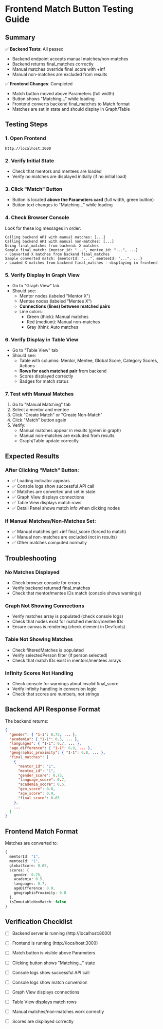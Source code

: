 # Frontend Match Button Testing Guide

## Summary

✅ **Backend Tests**: All passed
- Backend endpoint accepts manual matches/non-matches
- Backend returns final_matches correctly
- Manual matches override final_score with +inf
- Manual non-matches are excluded from results

✅ **Frontend Changes**: Completed
- Match button moved above Parameters (full width)
- Button shows "Matching..." while loading
- Frontend converts backend final_matches to Match format
- Matches are set in state and should display in Graph/Table

## Testing Steps

### 1. Open Frontend
```
http://localhost:3000
```

### 2. Verify Initial State
- Check that mentors and mentees are loaded
- Verify no matches are displayed initially (if no initial load)

### 3. Click "Match" Button
- Button is located **above the Parameters card** (full width, green button)
- Button text changes to "Matching..." while loading

### 4. Check Browser Console
Look for these log messages in order:
```
Calling backend API with manual matches: [...]
Calling backend API with manual non-matches: [...]
Using final_matches from backend: X matches
Sample final_match: {mentor_id: "...", mentee_id: "...", ...}
✓ Converted X matches from backend final_matches
Sample converted match: {mentorId: "...", menteeId: "...", ...}
✓ Loaded X matches from backend final_matches - displaying in frontend
```

### 5. Verify Display in Graph View
- Go to "Graph View" tab
- Should see:
  - Mentor nodes (labeled "Mentor X")
  - Mentee nodes (labeled "Mentee X")
  - **Connections (lines) between matched pairs**
  - Line colors:
    - Green (thick): Manual matches
    - Red (medium): Manual non-matches
    - Gray (thin): Auto matches

### 6. Verify Display in Table View
- Go to "Table View" tab
- Should see:
  - Table with columns: Mentor, Mentee, Global Score, Category Scores, Actions
  - **Rows for each matched pair** from backend
  - Scores displayed correctly
  - Badges for match status

### 7. Test with Manual Matches
1. Go to "Manual Matching" tab
2. Select a mentor and mentee
3. Click "Create Match" or "Create Non-Match"
4. Click "Match" button again
5. Verify:
   - Manual matches appear in results (green in graph)
   - Manual non-matches are excluded from results
   - Graph/Table update correctly

## Expected Results

### After Clicking "Match" Button:
- ✅ Loading indicator appears
- ✅ Console logs show successful API call
- ✅ Matches are converted and set in state
- ✅ Graph View displays connections
- ✅ Table View displays match rows
- ✅ Detail Panel shows match info when clicking nodes

### If Manual Matches/Non-Matches Set:
- ✅ Manual matches get +inf final_score (forced to match)
- ✅ Manual non-matches are excluded (not in results)
- ✅ Other matches computed normally

## Troubleshooting

### No Matches Displayed
- Check browser console for errors
- Verify backend returned final_matches
- Check that mentor/mentee IDs match (console shows warnings)

### Graph Not Showing Connections
- Verify matches array is populated (check console logs)
- Check that nodes exist for matched mentor/mentee IDs
- Ensure canvas is rendering (check element in DevTools)

### Table Not Showing Matches
- Check filteredMatches is populated
- Verify selectedPerson filter (if person selected)
- Check that match IDs exist in mentors/mentees arrays

### Infinity Scores Not Handling
- Check console for warnings about invalid final_score
- Verify Infinity handling in conversion logic
- Check that scores are numbers, not strings

## Backend API Response Format

The backend returns:
```json
{
  "gender": { "1-1": 0.75, ... },
  "academia": { "1-1": 0.5, ... },
  "languages": { "1-1": 0.7, ... },
  "age_difference": { "1-1": 0.9, ... },
  "geographic_proximity": { "1-1": 0.8, ... },
  "final_matches": [
    {
      "mentor_id": "1",
      "mentee_id": "1",
      "gender_score": 0.75,
      "language_score": 0.7,
      "academia_score": 0.5,
      "geo_score": 0.8,
      "age_score": 0.9,
      "final_score": 0.65
    },
    ...
  ]
}
```

## Frontend Match Format

Matches are converted to:
```typescript
{
  mentorId: "1",
  menteeId: "1",
  globalScore: 0.65,
  scores: {
    gender: 0.75,
    academia: 0.5,
    languages: 0.7,
    ageDifference: 0.9,
    geographicProximity: 0.8
  },
  isImmutableNonMatch: false
}
```

## Verification Checklist

- [ ] Backend server is running (http://localhost:8000)
- [ ] Frontend is running (http://localhost:3000)
- [ ] Match button is visible above Parameters
- [ ] Clicking button shows "Matching..." state
- [ ] Console logs show successful API call
- [ ] Console logs show match conversion
- [ ] Graph View displays connections
- [ ] Table View displays match rows
- [ ] Manual matches/non-matches work correctly
- [ ] Scores are displayed correctly

